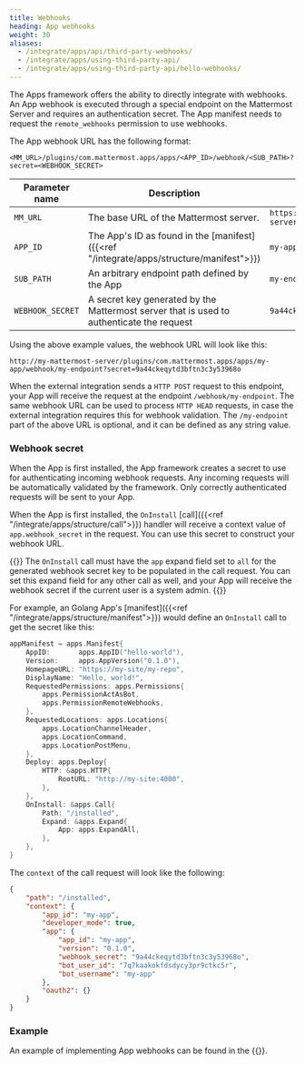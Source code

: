 ```yaml
---
title: Webhooks
heading: App webhooks
weight: 30
aliases:
  - /integrate/apps/api/third-party-webhooks/
  - /integrate/apps/using-third-party-api/
  - /integrate/apps/using-third-party-api/hello-webhooks/
---
```

The Apps framework offers the ability to directly integrate with webhooks. An App webhook is executed through a special endpoint on the Mattermost Server and requires an authentication secret.
The App manifest needs to request the `remote_webhooks` permission to use webhooks.

The App webhook URL has the following format:

```
<MM_URL>/plugins/com.mattermost.apps/apps/<APP_ID>/webhook/<SUB_PATH>?secret=<WEBHOOK_SECRET>
```

| Parameter name   | Description                                                                              | Example value                   |
|------------------|------------------------------------------------------------------------------------------|---------------------------------|
| `MM_URL`         | The base URL of the Mattermost server.                                                   | `https://my-mattermost-server/` |
| `APP_ID`         | The App's ID as found in the [manifest]({{<ref "/integrate/apps/structure/manifest">}})  | `my-app`                        |
| `SUB_PATH`       | An arbitrary endpoint path defined by the App                                            | `my-endpoint`                   |
| `WEBHOOK_SECRET` | A secret key generated by the Mattermost server that is used to authenticate the request | `9a44ckeqytd3bftn3c3y53968o`    |

Using the above example values, the webhook URL will look like this:

`http://my-mattermost-server/plugins/com.mattermost.apps/apps/my-app/webhook/my-endpoint?secret=9a44ckeqytd3bftn3c3y53968o`

When the external integration sends a `HTTP POST` request to this endpoint, your App will receive the request at the endpoint `/webhook/my-endpoint`. The same webhook URL can be used to process `HTTP HEAD` requests, in case the external integration requires this for webhook validation. The `/my-endpoint` part of the above URL is optional, and it can be defined as any string value.

### Webhook secret

When the App is first installed, the App framework creates a secret to use for authenticating incoming webhook requests. Any incoming requests will be automatically validated by the framework. Only correctly authenticated requests will be sent to your App.

When the App is first installed, the `OnInstall` [call]({{<ref "/integrate/apps/structure/call">}}) handler will receive a context value of `app.webhook_secret` in the request. You can use this secret to construct your webhook URL.

{{<note>}}
The `OnInstall` call must have the `app` expand field set to `all` for the generated webhook secret key to be populated in the call request. You can set this expand field for any other call as well, and your App will receive the webhook secret if the current user is a system admin.
{{</note>}}

For example, an Golang App's [manifest]({{<ref "/integrate/apps/structure/manifest">}}) would define an `OnInstall` call to get the secret like this:

```go
appManifest = apps.Manifest{
    AppID:       apps.AppID("hello-world"),
    Version:     apps.AppVersion("0.1.0"),
    HomepageURL: "https://my-site/my-repo",
    DisplayName: "Hello, world!",
    RequestedPermissions: apps.Permissions{
        apps.PermissionActAsBot,
        apps.PermissionRemoteWebhooks,
    },
    RequestedLocations: apps.Locations{
        apps.LocationChannelHeader,
        apps.LocationCommand,
        apps.LocationPostMenu,
    },
    Deploy: apps.Deploy{
        HTTP: &apps.HTTP{
            RootURL: "http://my-site:4000",
        },
    },
    OnInstall: &apps.Call{
        Path: "/installed",
        Expand: &apps.Expand{
            App: apps.ExpandAll,
        },
    },
}
```

The `context` of the call request will look like the following:

```json
{
    "path": "/installed",
    "context": {
        "app_id": "my-app",
        "developer_mode": true,
        "app": {
            "app_id": "my-app",
            "version": "0.1.0",
            "webhook_secret": "9a44ckeqytd3bftn3c3y53968o",
            "bot_user_id": "7q7kaakokfdsdycy3pr9ctkc5r",
            "bot_username": "my-app"
        },
        "oauth2": {}
    }
}
```

### Example


An example of implementing App webhooks can be found in the {{<newtabref title="Mattermost apps examples repo" href="https://github.com/mattermost/mattermost-app-examples/tree/master/golang/webhooks">}}.
